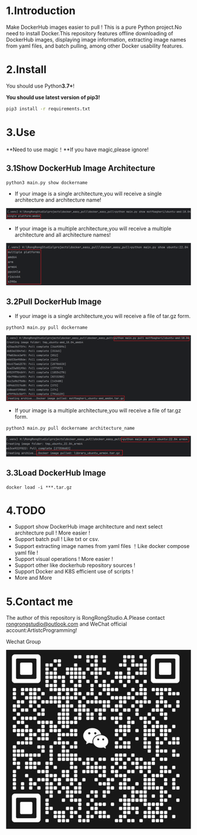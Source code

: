 # 1.Introduction

Make DockerHub images easier to pull ! This is a pure Python project.No need to install Docker.This repository features offline downloading of DockerHub images, displaying image information, extracting image names from yaml files, and batch pulling, among other Docker usability features. 

# 2.Install

You should use Python**3.7+**!

**You should use latest version of pip3!**

```bash
pip3 install -r requirements.txt
```

# 3.Use

**Need to use magic！**If you have magic,please ignore!

## 3.1Show DockerHub  Image Architecture

```bash
python3 main.py show dockername
```

- If your image is a single architecture,you will receive a single architecture and architecture name!

![image-20240907210926280](RAEDEME.assets/image-20240907210926280.png)

- If your image is a multiple architecture,you will receive a multiple architecture and all architecture names!

![image-20240907211109409](RAEDEME.assets/image-20240907211109409.png)

## 3.2Pull DockerHub Image

- If your image is a single architecture,you will receive a file of tar.gz form.

```
python3 main.py pull dockername
```

![image-20240907212226701](RAEDEME.assets/image-20240907212226701.png)

- If your image is a multiple architecture,you will receive a file of tar.gz form.

```
python3 main.py pull dockername architecture_name
```

![image-20240907212626983](RAEDEME.assets/image-20240907212626983.png)

## 3.3Load DockerHub Image

```
docker load -i ***.tar.gz
```

# 4.TODO

- Support show DockerHub  image architecture and next select architecture pull ! More easier !
- Support batch pull ! Like txt or csv.
- Support extracting image names from yaml files ！Like docker compose yaml file !
- Support visual operations ! More easier !
- Support other like dockerhub repository sources ! 
- Support Docker and K8S efficient use of scripts !
- More and More

# 5.Contact me

The author of this repository is RongRongStudio.A.Please contact rongrongstudio@outlook.com and WeChat official account:ArtistcProgramming!

Wechat Group

![wechat group](RAEDEME.assets/wechat_group.png)
